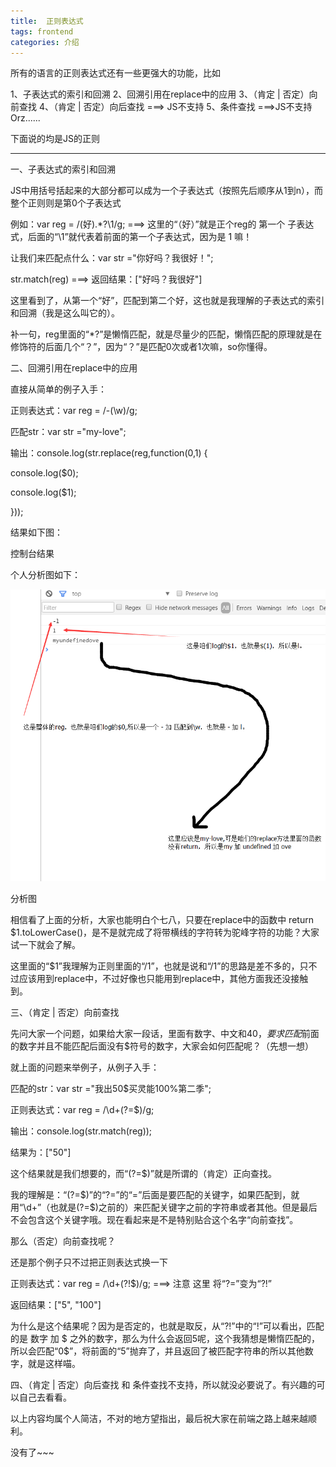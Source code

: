 ```yaml
---
title:  正则表达式
tags: frontend
categories: 介绍
---
```


所有的语言的正则表达式还有一些更强大的功能，比如

1、子表达式的索引和回溯
2、回溯引用在replace中的应用
3、（肯定 | 否定）向前查找
4、（肯定 | 否定）向后查找 ===> JS不支持
5、条件查找 ===>JS不支持 Orz......

下面说的均是JS的正则

-----

一、子表达式的索引和回溯

JS中用括号括起来的大部分都可以成为一个子表达式（按照先后顺序从1到n），而整个正则则是第0个子表达式

例如：var reg = /(好).*?\1/g;  ===>  这里的“（好）”就是正个reg的  第一个  子表达式，后面的“\1”就代表着前面的第一个子表达式，因为是 1 嘛！

让我们来匹配点什么：var str ="你好吗？我很好！";

str.match(reg) ===> 返回结果：["好吗？我很好"]

这里看到了，从第一个“好”，匹配到第二个好，这也就是我理解的子表达式的索引和回溯（我是这么叫它的）。

补一句，reg里面的“*?”是懒惰匹配，就是尽量少的匹配，懒惰匹配的原理就是在修饰符的后面几个“？”，因为“？”是匹配0次或者1次嘛，so你懂得。

二、回溯引用在replace中的应用

直接从简单的例子入手：

正则表达式：var reg = /-(\w)/g;

匹配str：var str ="my-love";

输出：console.log(str.replace(reg,function($0,$1) {

console.log($0);

console.log($1);

}));

结果如下图：




控制台结果


个人分析图如下：

![](https://raw.githubusercontent.com/FoxDaxian/FoxDaxian.github.io/master/assets/picgo/20190722172802.png)


分析图


相信看了上面的分析，大家也能明白个七八，只要在replace中的函数中 return $1.toLowerCase()，是不是就完成了将带横线的字符转为驼峰字符的功能？大家试一下就会了解。

这里面的“$1”我理解为正则里面的“/1”，也就是说和“/1”的思路是差不多的，只不过应该用到replace中，不过好像也只能用到replace中，其他方面我还没接触到。

三、（肯定 | 否定）向前查找

先问大家一个问题，如果给大家一段话，里面有数字、中文和40$，要求匹配$前面的数字并且不能匹配后面没有$符号的数字，大家会如何匹配呢？（先想一想）

就上面的问题来举例子，从例子入手：

匹配的str：var str ="我出50$买灵能100%第二季";

正则表达式：var reg = /\d+(?=\$)/g;

输出：console.log(str.match(reg));

结果为：["50"]

这个结果就是我们想要的，而“(?=\$)”就是所谓的（肯定）正向查找。

我的理解是：“(?=\$)”的“?=”的“=”后面是要匹配的关键字，如果匹配到，就用“\d+”（也就是(?=\$)之前的）来匹配关键字之前的字符串或者其他。但是最后不会包含这个关键字哦。现在看起来是不是特别贴合这个名字“向前查找”。

那么（否定）向前查找呢？

还是那个例子只不过把正则表达式换一下

正则表达式：var reg = /\d+(?!\$)/g; ===> 注意 这里 将“?=”变为“?!”

返回结果：["5", "100"]

为什么是这个结果呢？因为是否定的，也就是取反，从“?!”中的“!”可以看出，匹配的是 数字 加 $ 之外的数字，那么为什么会返回5呢，这个我猜想是懒惰匹配的，所以会匹配“0$”，将前面的“5”抛弃了，并且返回了被匹配字符串的所以其他数字，就是这样喵。

四、（肯定 | 否定）向后查找 和 条件查找不支持，所以就没必要说了。有兴趣的可以自己去看看。

以上内容均属个人简洁，不对的地方望指出，最后祝大家在前端之路上越来越顺利。

没有了~~~